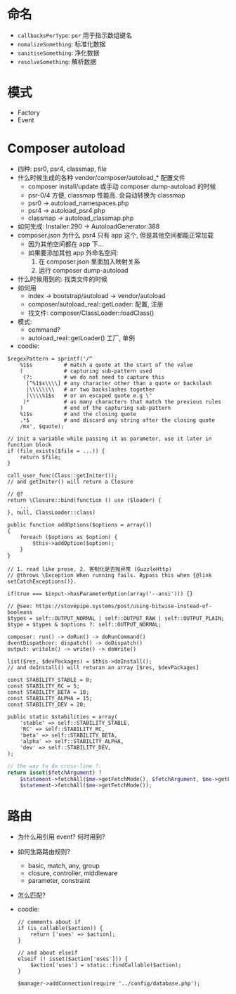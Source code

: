# 命名
- `callbacksPerType`: `per` 用于指示数组键名
- `nomalizeSomething`: 标准化数据
- `sanitiseSomething`: 净化数据
- `resolveSomething`: 解析数据

# 模式
- Factory
- Event

# Composer autoload
- 四种: psr0, psr4, classmap, file
- 什么时候生成的各种 vendor/composer/autoload_* 配置文件
    + composer install/update 或手动 composer dump-autoload 的时候
    + psr-0/4 方便, classmap 性能高. 会自动转换为 classmap
    + psr0 -> autoload_namespaces.php
    + psr4 -> autoload_psr4.php
    + classmap -> autoload_classmap.php
- 如何生成: Installer:290 -> AutoloadGenerator:388
- composer.json 为什么 psr4 只有 app 这个, 但是其他空间都能正常加载
    + 因为其他空间都在 app 下...
    + 如果要添加其他 app 外命名空间:
        1. 在 composer.json 里面加入映射关系
        2. 运行 composer dump-autoload
- 什么时候用到的: 找类文件的时候
- 如何用
    + index -> bootstrap/autoload -> vendor/autoload
    + composer/autoload_real::getLoader: 配置, 注册
    + 找文件: composer/ClassLoader::loadClass()
- 模式:
    + command?
    + autoload_real::getLoader() 工厂, 单例
- coodie:

```
$regexPattern = sprintf('/^
    %1$s          # match a quote at the start of the value
    (             # capturing sub-pattern used
     (?:          # we do not need to capture this
      [^%1$s\\\\] # any character other than a quote or backslash
      |\\\\\\\\   # or two backslashes together
      |\\\\%1$s   # or an escaped quote e.g \"
     )*           # as many characters that match the previous rules
    )             # end of the capturing sub-pattern
    %1$s          # and the closing quote
    .*$           # and discard any string after the closing quote
    /mx', $quote);
```

```
// init a variable while passing it as parameter, use it later in function block
if (file_exists($file = ...)) {
    return $file;
}
```

```
call_user_func(Class::getIniter());
// and getIniter() will return a Closure
```

```
// @?
return \Closure::bind(function () use ($loader) {
    ...
}, null, ClassLoader::class)
```

```
public function addOptions($options = array())
{
    foreach ($options as $option) {
        $this->addOption($option);
    }
}
```

```
// 1. read like prose, 2. 客制化是否抛异常 (GuzzleHttp)
// @throws \Exception When running fails. Bypass this when {@link setCatchExceptions()}.
```

```
if(true === $input->hasParameterOption(array('--ansi'))) {}
```

```
// @see: https://stovepipe.systems/post/using-bitwise-instead-of-booleans
$types = self::OUTPUT_NORMAL | self::OUTPUT_RAW | self::OUTPUT_PLAIN;
$type = $types & $options ?: self::OUTPUT_NORMAL;
```

```
composer: run() -> doRun() -> doRunCommand()
dventDispathcer: dispatch() -> doDispatch()
output: writeln() -> write() -> doWrite()
```

```
list($res, $devPackages) = $this->doInstall();
// and doInstall() will returan an array [$res, $devPackages]
```

```
const STABILITY_STABLE = 0;
const STABILITY_RC = 5;
const STABILITY_BETA = 10;
const STABILITY_ALPHA = 15;
const STABILITY_DEV = 20;

public static $stabilities = array(
    'stable' => self::STABILITY_STABLE,
    'RC' => self::STABILITY_RC,
    'beta' => self::STABILITY_BETA,
    'alpha' => self::STABILITY_ALPHA,
    'dev' => self::STABILITY_DEV,
);
```

```php
// the way to do cross-line ?:
return isset($fetchArgument) ?
    $statement->fetchAll($me->getFetchMode(), $fetchArgument, $me->getFetchConstructorArgument()) :
    $statement->fetchAll($me->getFetchMode());
```

# 路由
- 为什么用引用 event? 何时用到?
- 如何生路路由规则?
    + basic, match, any, group
    + closure, controller, middleware
    + parameter, constraint
- 怎么匹配?
- coodie:

    ```
    // comments about if
    if (is_callable($action)) {
        return ['uses' => $action];
    }

    // and about elseif
    elseif (! isset($action['uses'])) {
        $action['uses'] = static::findCallable($action);
    }
    ```

    ```
    $manager->addConnection(require '../config/database.php');
    ```